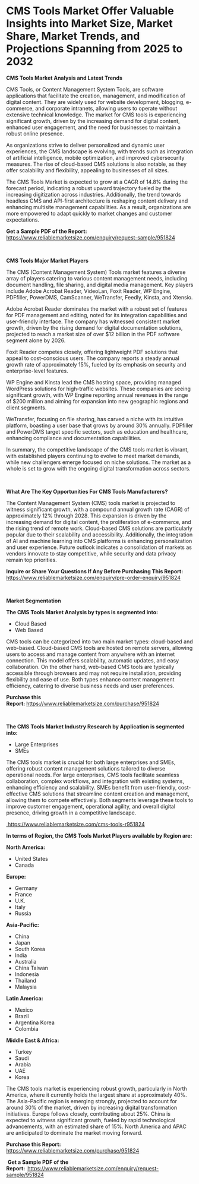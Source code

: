 <p><h1>CMS Tools Market Offer Valuable Insights into Market Size, Market Share, Market Trends, and Projections Spanning from 2025 to 2032</h1></p><p><strong>CMS Tools Market Analysis and Latest Trends</strong></p>
<p><p>CMS Tools, or Content Management System Tools, are software applications that facilitate the creation, management, and modification of digital content. They are widely used for website development, blogging, e-commerce, and corporate intranets, allowing users to operate without extensive technical knowledge. The market for CMS tools is experiencing significant growth, driven by the increasing demand for digital content, enhanced user engagement, and the need for businesses to maintain a robust online presence.</p><p>As organizations strive to deliver personalized and dynamic user experiences, the CMS landscape is evolving, with trends such as integration of artificial intelligence, mobile optimization, and improved cybersecurity measures. The rise of cloud-based CMS solutions is also notable, as they offer scalability and flexibility, appealing to businesses of all sizes.</p><p>The CMS Tools Market is expected to grow at a CAGR of 14.8% during the forecast period, indicating a robust upward trajectory fueled by the increasing digitization across industries. Additionally, the trend towards headless CMS and API-first architecture is reshaping content delivery and enhancing multisite management capabilities. As a result, organizations are more empowered to adapt quickly to market changes and customer expectations.</p></p>
<p><strong>Get a Sample PDF of the Report:&nbsp;</strong> <a href="https://www.reliablemarketsize.com/enquiry/request-sample/951824?utm_campaign=2933&utm_medium=2&utm_source=Github&utm_content=ia&utm_term=17042025&utm_id=cms-tools">https://www.reliablemarketsize.com/enquiry/request-sample/951824</a></p>
<p>&nbsp;</p>
<p><strong>CMS Tools Major Market Players</strong></p>
<p><p>The CMS (Content Management System) Tools market features a diverse array of players catering to various content management needs, including document handling, file sharing, and digital media management. Key players include Adobe Acrobat Reader, VideoLan, Foxit Reader, WP Engine, PDFfiller, PowerDMS, CamScanner, WeTransfer, Feedly, Kinsta, and Xtensio.</p><p>Adobe Acrobat Reader dominates the market with a robust set of features for PDF management and editing, noted for its integration capabilities and user-friendly interface. The company has witnessed consistent market growth, driven by the rising demand for digital documentation solutions, projected to reach a market size of over $12 billion in the PDF software segment alone by 2026.</p><p>Foxit Reader competes closely, offering lightweight PDF solutions that appeal to cost-conscious users. The company reports a steady annual growth rate of approximately 15%, fueled by its emphasis on security and enterprise-level features.</p><p>WP Engine and Kinsta lead the CMS hosting space, providing managed WordPress solutions for high-traffic websites. These companies are seeing significant growth, with WP Engine reporting annual revenues in the range of $200 million and aiming for expansion into new geographic regions and client segments.</p><p>WeTransfer, focusing on file sharing, has carved a niche with its intuitive platform, boasting a user base that grows by around 30% annually. PDFfiller and PowerDMS target specific sectors, such as education and healthcare, enhancing compliance and documentation capabilities.</p><p>In summary, the competitive landscape of the CMS tools market is vibrant, with established players continuing to evolve to meet market demands, while new challengers emerge focused on niche solutions. The market as a whole is set to grow with the ongoing digital transformation across sectors.</p></p>
<p>&nbsp;</p>
<p><strong>What Are The Key Opportunities For CMS Tools Manufacturers?</strong></p>
<p><p>The Content Management System (CMS) tools market is projected to witness significant growth, with a compound annual growth rate (CAGR) of approximately 12% through 2028. This expansion is driven by the increasing demand for digital content, the proliferation of e-commerce, and the rising trend of remote work. Cloud-based CMS solutions are particularly popular due to their scalability and accessibility. Additionally, the integration of AI and machine learning into CMS platforms is enhancing personalization and user experience. Future outlook indicates a consolidation of markets as vendors innovate to stay competitive, while security and data privacy remain top priorities.</p></p>
<p><strong>Inquire or Share Your Questions If Any Before Purchasing This Report:</strong> <a href="https://www.reliablemarketsize.com/enquiry/pre-order-enquiry/951824?utm_campaign=2933&utm_medium=2&utm_source=Github&utm_content=ia&utm_term=17042025&utm_id=cms-tools">https://www.reliablemarketsize.com/enquiry/pre-order-enquiry/951824</a></p>
<p>&nbsp;</p>
<p><strong>Market Segmentation</strong></p>
<p><strong>The CMS Tools Market Analysis by types is segmented into:</strong></p>
<p><ul><li>Cloud Based</li><li>Web Based</li></ul></p>
<p><p>CMS tools can be categorized into two main market types: cloud-based and web-based. Cloud-based CMS tools are hosted on remote servers, allowing users to access and manage content from anywhere with an internet connection. This model offers scalability, automatic updates, and easy collaboration. On the other hand, web-based CMS tools are typically accessible through browsers and may not require installation, providing flexibility and ease of use. Both types enhance content management efficiency, catering to diverse business needs and user preferences.</p></p>
<p><strong>Purchase this Report:&nbsp;</strong><a href="https://www.reliablemarketsize.com/purchase/951824?utm_campaign=2933&utm_medium=2&utm_source=Github&utm_content=ia&utm_term=17042025&utm_id=cms-tools">https://www.reliablemarketsize.com/purchase/951824</a></p>
<p>&nbsp;</p>
<p><strong>The CMS Tools Market Industry Research by Application is segmented into:</strong></p>
<p><ul><li>Large Enterprises</li><li>SMEs</li></ul></p>
<p><p>The CMS tools market is crucial for both large enterprises and SMEs, offering robust content management solutions tailored to diverse operational needs. For large enterprises, CMS tools facilitate seamless collaboration, complex workflows, and integration with existing systems, enhancing efficiency and scalability. SMEs benefit from user-friendly, cost-effective CMS solutions that streamline content creation and management, allowing them to compete effectively. Both segments leverage these tools to improve customer engagement, operational agility, and overall digital presence, driving growth in a competitive landscape.</p></p>
<p><a href="https://www.reliablemarketsize.com/cms-tools-r951824?utm_campaign=2933&utm_medium=2&utm_source=Github&utm_content=ia&utm_term=17042025&utm_id=cms-tools">&nbsp;https://www.reliablemarketsize.com/cms-tools-r951824</a></p>
<p><strong>In terms of Region, the CMS Tools Market Players available by Region are:</strong></p>
<p>
    <p> <strong> North America: </strong>
        <ul>
            <li>United States</li>
            <li>Canada</li>
        </ul>
        </p> 
    <p> <strong> Europe: </strong>
        <ul>
            <li>Germany</li>
            <li>France</li>
            <li>U.K.</li>
            <li>Italy</li>
            <li>Russia</li>
        </ul>
        </p> 
    <p> <strong> Asia-Pacific: </strong>
        <ul>
            <li>China</li>
            <li>Japan</li>
            <li>South Korea</li>
            <li>India</li>
            <li>Australia</li>
            <li>China Taiwan</li>
            <li>Indonesia</li>
            <li>Thailand</li>
            <li>Malaysia</li>
        </ul>
        </p> 
    <p> <strong> Latin America: </strong>
        <ul>
            <li>Mexico</li>
            <li>Brazil</li>
            <li>Argentina Korea</li>
            <li>Colombia</li>
        </ul>
        </p> 
    <p> <strong> Middle East & Africa: </strong>
        <ul>
            <li>Turkey</li>
            <li>Saudi</li>
            <li>Arabia</li>
            <li>UAE</li>
            <li>Korea</li>
        </ul>
    </p>
    </p>
<p><p>The CMS tools market is experiencing robust growth, particularly in North America, where it currently holds the largest share at approximately 40%. The Asia-Pacific region is emerging strongly, projected to account for around 30% of the market, driven by increasing digital transformation initiatives. Europe follows closely, contributing about 25%. China is expected to witness significant growth, fueled by rapid technological advancements, with an estimated share of 15%. North America and APAC are anticipated to dominate the market moving forward.</p></p>
<p><strong>Purchase this Report: </strong><a href="https://www.reliablemarketsize.com/purchase/951824?utm_campaign=2933&utm_medium=2&utm_source=Github&utm_content=ia&utm_term=17042025&utm_id=cms-tools">https://www.reliablemarketsize.com/purchase/951824</a></p>
<p>&nbsp;<strong>Get a Sample PDF of the Report:&nbsp;&nbsp;</strong><a href="https://www.reliablemarketsize.com/enquiry/request-sample/951824?utm_campaign=2933&utm_medium=2&utm_source=Github&utm_content=ia&utm_term=17042025&utm_id=cms-tools">https://www.reliablemarketsize.com/enquiry/request-sample/951824</a></p>
<p><strong></strong></p>
<p><p></p><p></p><p></p></p>